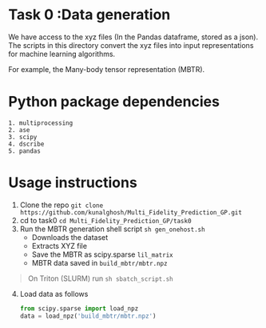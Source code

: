 # Task 0 :Data generation
We have access to the xyz files (In the Pandas dataframe, stored as a json). 
The scripts in this directory convert the xyz files into input representations
for machine learning algorithms.

For example, the Many-body tensor representation (MBTR).

# Python package dependencies
	1. multiprocessing
	2. ase
	3. scipy
	4. dscribe
	5. pandas

# Usage instructions
1. Clone the repo
 `git clone https://github.com/kunalghosh/Multi_Fidelity_Prediction_GP.git`
2. cd to task0
 `cd Multi_Fidelity_Prediction_GP/task0`
3. Run the MBTR generation shell script	
`sh gen_onehost.sh`
	* Downloads the dataset	
	* Extracts XYZ file
	* Save the MBTR as scipy.sparse `lil_matrix`
	* MBTR data saved in `build_mbtr/mbtr.npz`
> On Triton (SLURM) run `sh sbatch_script.sh`
	
4. Load data as follows
	
	```python
	from scipy.sparse import load_npz
	data = load_npz('build_mbtr/mbtr.npz')
	```
